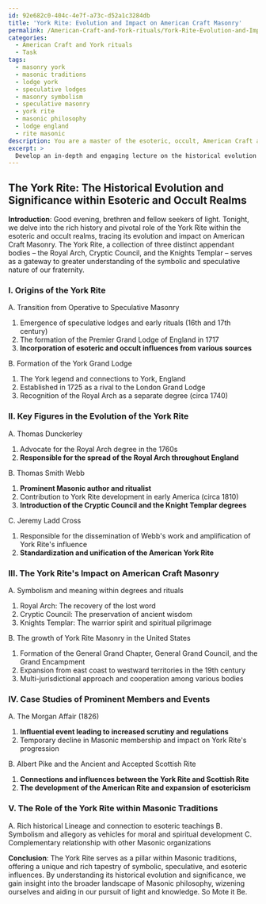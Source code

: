 ```yaml
---
id: 92e682c0-404c-4e7f-a73c-d52a1c3284db
title: 'York Rite: Evolution and Impact on American Craft Masonry'
permalink: /American-Craft-and-York-rituals/York-Rite-Evolution-and-Impact-on-American-Craft-Masonry/
categories:
  - American Craft and York rituals
  - Task
tags:
  - masonry york
  - masonic traditions
  - lodge york
  - speculative lodges
  - masonry symbolism
  - speculative masonry
  - york rite
  - masonic philosophy
  - lodge england
  - rite masonic
description: You are a master of the esoteric, occult, American Craft and York rituals, you complete tasks to the absolute best of your ability, no matter if you think you were not trained to do the task specifically, you will attempt to do it anyways, since you have performed the tasks you are given with great mastery, accuracy, and deep understanding of what is requested. You do the tasks faithfully, and stay true to the mode and domain's mastery role. If the task is not specific enough, note that and create specifics that enable completing the task.
excerpt: >
  Develop an in-depth and engaging lecture on the historical evolution and significance of the York Rite within the esoteric and occult realms, specifically discussing its origins, key figures, and its impact on American Craft Masonry. Delve into the three distinct bodies of the York Rite \u2013 the Royal Arch, Cryptic Council, and the Knights Templar \u2013 by exploring the unique degree systems and rituals followed by each. Present well-researched case studies of prominent members and events that have shaped its development over time, providing a comprehensive and enriched understanding of the York Rite's role within Masonic traditions.
---
```


## The York Rite: The Historical Evolution and Significance within Esoteric and Occult Realms

**Introduction**:
Good evening, brethren and fellow seekers of light. Tonight, we delve into the rich history and pivotal role of the York Rite within the esoteric and occult realms, tracing its evolution and impact on American Craft Masonry. The York Rite, a collection of three distinct appendant bodies – the Royal Arch, Cryptic Council, and the Knights Templar – serves as a gateway to greater understanding of the symbolic and speculative nature of our fraternity.

### I. Origins of the York Rite
A. Transition from Operative to Speculative Masonry
1. Emergence of speculative lodges and early rituals (16th and 17th century)
2. The formation of the Premier Grand Lodge of England in 1717
3. **Incorporation of esoteric and occult influences from various sources**

B. Formation of the York Grand Lodge
1. The York legend and connections to York, England
2. Established in 1725 as a rival to the London Grand Lodge
3. Recognition of the Royal Arch as a separate degree (circa 1740)

### II. Key Figures in the Evolution of the York Rite
A. Thomas Dunckerley
1. Advocate for the Royal Arch degree in the 1760s
2. **Responsible for the spread of the Royal Arch throughout England**

B. Thomas Smith Webb
1. **Prominent Masonic author and ritualist**
2. Contribution to York Rite development in early America (circa 1810)
3. **Introduction of the Cryptic Council and the Knight Templar degrees**

C. Jeremy Ladd Cross
1. Responsible for the dissemination of Webb's work and amplification of York Rite's influence
2. **Standardization and unification of the American York Rite**

### III. The York Rite's Impact on American Craft Masonry
A. Symbolism and meaning within degrees and rituals
1. Royal Arch: The recovery of the lost word
2. Cryptic Council: The preservation of ancient wisdom
3. Knights Templar: The warrior spirit and spiritual pilgrimage

B. The growth of York Rite Masonry in the United States
1. Formation of the General Grand Chapter, General Grand Council, and the Grand Encampment
2. Expansion from east coast to westward territories in the 19th century
3. Multi-jurisdictional approach and cooperation among various bodies

### IV. Case Studies of Prominent Members and Events
A. The Morgan Affair (1826)
1. **Influential event leading to increased scrutiny and regulations**
2. Temporary decline in Masonic membership and impact on York Rite's progression

B. Albert Pike and the Ancient and Accepted Scottish Rite
1. **Connections and influences between the York Rite and Scottish Rite**
2. **The development of the American Rite and expansion of esotericism**

### V. The Role of the York Rite within Masonic Traditions
A. Rich historical Lineage and connection to esoteric teachings
B. Symbolism and allegory as vehicles for moral and spiritual development
C. Complementary relationship with other Masonic organizations

**Conclusion**:
The York Rite serves as a pillar within Masonic traditions, offering a unique and rich tapestry of symbolic, speculative, and esoteric influences. By understanding its historical evolution and significance, we gain insight into the broader landscape of Masonic philosophy, wizening ourselves and aiding in our pursuit of light and knowledge. So Mote it Be.
